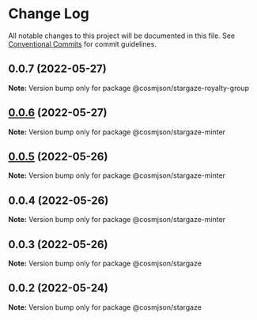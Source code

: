# Change Log

All notable changes to this project will be documented in this file.
See [Conventional Commits](https://conventionalcommits.org) for commit guidelines.

## 0.0.7 (2022-05-27)

**Note:** Version bump only for package @cosmjson/stargaze-royalty-group





## [0.0.6](https://github.com/cosmology-finance/cosmjson/compare/@cosmjson/stargaze-minter@0.0.5...@cosmjson/stargaze-minter@0.0.6) (2022-05-27)

**Note:** Version bump only for package @cosmjson/stargaze-minter





## [0.0.5](https://github.com/cosmology-finance/cosmjson/compare/@cosmjson/stargaze-minter@0.0.4...@cosmjson/stargaze-minter@0.0.5) (2022-05-26)

**Note:** Version bump only for package @cosmjson/stargaze-minter





## 0.0.4 (2022-05-26)

**Note:** Version bump only for package @cosmjson/stargaze-minter





## 0.0.3 (2022-05-26)

**Note:** Version bump only for package @cosmjson/stargaze





## 0.0.2 (2022-05-24)

**Note:** Version bump only for package @cosmjson/stargaze
